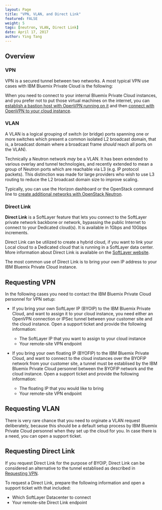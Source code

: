 ```yaml
---
layout: Page
title: "VPN, VLAN, and Direct Link"
featured: FALSE
weight: 5
tags: [neutron, VLAN, Direct Link]
date: April 17, 2017
author: Ying Tang
---
```



## Overview

### VPN

VPN is a secured tunnel between two networks. A most typical VPN use cases with IBM Bluemix Private Cloud is the following: 

When you need to connect to your internal Bluemix Private Cloud instances, and you prefer not to put those virtual machines on the internet, you can [establish a bastion host with OpenVPN running on it](http://ibm-blue-box-help.github.io/help-documentation/gettingstarted/commontech/openvpn-setup/) and then [connect with OpenVPN to your cloud instance](http://ibm-blue-box-help.github.io/help-documentation/gettingstarted/commontech/connect-to-openvpn-server/). 
 
### VLAN

A VLAN is a logical grouping of switch (or bridge) ports spanning one or more switches which present a common isolated L2 broadcast domain, that is, a broadcast domain where a broadcast frame _should_ reach all ports on the VLAN). 

Technically a Neutron network _may_ be a VLAN. It has been extended to various overlay and tunnel technologies, and recently extended to mean a group of Neutron ports which are reachable via L3 (e.g. IP protocol packets). This distinction was made for large providers who wish to use L3 routing to reduce the L2 broadcast domain size to improve scaling.

Typically, you can use the Horizon dashboard or the OpenStack command line to [create additional networks with OpenStack Neutron](http://ibm-blue-box-help.github.io/help-documentation/neutron/creating-virtual-networks/).

### Direct Link

**Direct Link** is a SoftLayer feature that lets you connect to the SoftLayer private network backbone or network, bypassing the public Internet to connect to your Dedicated cloud(s). It is available in 1Gbps and 10Gbps increments. 

Direct Link can be utilized to create a hybrid cloud, if you want to link your Local cloud to a Dedicated cloud that is running in a SoftLayer data center. More information about Direct Link is available on the [SoftLayer website](http://www.softlayer.com/direct-link).

The most common use of Direct Link is to bring your own IP address to your IBM Bluemix Private Cloud instance. 

## Requesting VPN

In the following cases you need to contact the IBM Bluemix Private Cloud personnel for VPN setup:

* If you bring your own SoftLayer IP (BYOIP) to the IBM Bluemix Private Cloud, and want to assign it to your cloud instance, you need either an OpenVPN connection or IPSec tunnel between your customer site and the cloud instance. Open a support ticket and provide the following information:
   
   * The SoftLayer IP that you want to assign to your cloud instance
   * Your remote-site VPN endpoint
   

* If you bring your own floating IP (BYOFIP) to the IBM Bluemix Private Cloud, and want to connect to the cloud instances over the BYOFIP network from your customer site, a tunnel must be establised by the IBM Bluemix Private Cloud personnel between the BYOFIP network and the cloud instance. Open a support ticket and provide the following information: 
   
   * The floating IP that you would like to bring
   * Your remote-site VPN endpoint


## Requesting VLAN

There is very rare chance that you need to orginate a VLAN request deliberately, because this should be a default setup process by IBM Bluemix Private Cloud personnel when they set up the cloud for you. In case there is a need, you can open a support ticket.

## Requesting Direct Link

If you request Direct Link for the purpose of BYOIP, Direct Link can be considered an alternative to the tunnel establised as described in [Requesting VPN](#requesting-vpn). 

To request a Direct Link, prepare the following information and open a support ticket with that included:

* Which SoftLayer Datacenter to connect
* Your remote-site Direct Link endpoint 
